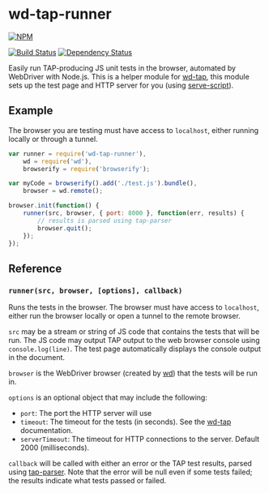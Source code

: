 # wd-tap-runner

[![NPM](https://nodei.co/npm/wd-tap-runner.png?compact=true)](https://nodei.co/npm/wd-tap-runner/)

[![Build Status](https://drone.io/github.com/conradz/wd-tap-runner/status.png)](https://drone.io/github.com/conradz/wd-tap-runner/latest)
[![Dependency Status](https://gemnasium.com/conradz/wd-tap-runner.png)](https://gemnasium.com/conradz/wd-tap-runner)

Easily run TAP-producing JS unit tests in the browser, automated by WebDriver
with Node.js. This is a helper module for
[wd-tap](https://npmjs.org/package/wd-tap), this module sets up the test page
and HTTP server for you (using
[serve-script](https://npmjs.org/package/serve-script)).

## Example

The browser you are testing must have access to `localhost`, either running
locally or through a tunnel.

```js
var runner = require('wd-tap-runner'),
    wd = require('wd'),
    browserify = require('browserify');

var myCode = browserify().add('./test.js').bundle(),
    browser = wd.remote();

browser.init(function() {
    runner(src, browser, { port: 8000 }, function(err, results) {
        // results is parsed using tap-parser
        browser.quit();
    });
});
```

## Reference

### `runner(src, browser, [options], callback)`

Runs the tests in the browser. The browser must have access to `localhost`,
either run the browser locally or open a tunnel to the remote browser.

`src` may be a stream or string of JS code that contains the tests that will
be run. The JS code may output TAP output to the web browser console using
`console.log(line)`. The test page automatically displays the console output in
the document.

`browser` is the WebDriver browser (created by
[wd](https://npmjs.org/package/wd)) that the tests will be run in.

`options` is an optional object that may include the following:

 * `port`: The port the HTTP server will use
 * `timeout`: The timeout for the tests (in seconds). See the
   [wd-tap](https://github.com/conradz/wd-tap) documentation.
 * `serverTimeout`: The timeout for HTTP connections to the server. Default
   2000 (milliseconds).

`callback` will be called with either an error or the TAP test results, parsed
using [tap-parser](https://npmjs.org/package/tap-parser). Note that the error
will be null even if some tests failed; the results indicate what tests passed
or failed.
